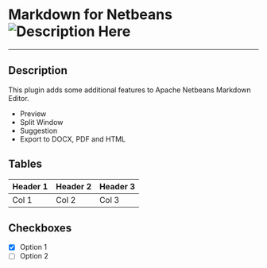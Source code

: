 # Markdown for Netbeans ![Description Here](https://netbeans.apache.org/images/nblogo48x48.png)

***

## Description
This plugin adds some additional features to Apache Netbeans Markdown Editor.
- Preview
- Split Window
- Suggestion
- Export to DOCX, PDF and HTML

## Tables

| Header 1 | Header 2 |  Header 3 |
|----------|----------|-----------|
|   Col 1  |   Col 2  |   Col 3   |

## Checkboxes

- [x] Option 1
- [ ] Option 2